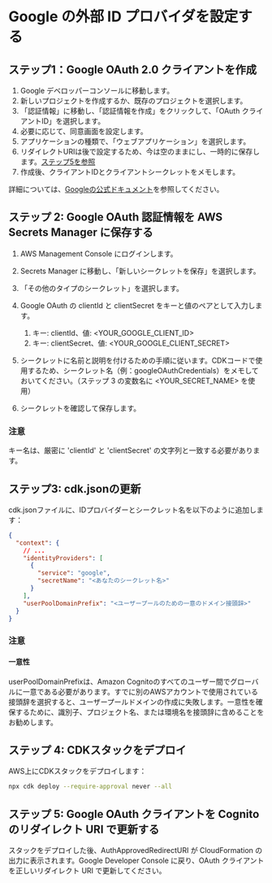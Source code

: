 # Google の外部 ID プロバイダを設定する

## ステップ1：Google OAuth 2.0 クライアントを作成

1. Google デベロッパーコンソールに移動します。
2. 新しいプロジェクトを作成するか、既存のプロジェクトを選択します。
3. 「認証情報」に移動し、「認証情報を作成」をクリックして、「OAuth クライアントID」を選択します。
4. 必要に応じて、同意画面を設定します。
5. アプリケーションの種類で、「ウェブアプリケーション」を選択します。
6. リダイレクトURIは後で設定するため、今は空のままにし、一時的に保存します。[ステップ5を参照](#step-5-update-google-oauth-client-with-cognito-redirect-uris)
7. 作成後、クライアントIDとクライアントシークレットをメモします。

詳細については、[Googleの公式ドキュメント](https://support.google.com/cloud/answer/6158849?hl=en)を参照してください。

## ステップ 2: Google OAuth 認証情報を AWS Secrets Manager に保存する

1. AWS Management Console にログインします。
2. Secrets Manager に移動し、「新しいシークレットを保存」を選択します。
3. 「その他のタイプのシークレット」を選択します。
4. Google OAuth の clientId と clientSecret をキーと値のペアとして入力します。

   1. キー: clientId、値: <YOUR_GOOGLE_CLIENT_ID>
   2. キー: clientSecret、値: <YOUR_GOOGLE_CLIENT_SECRET>

5. シークレットに名前と説明を付けるための手順に従います。CDKコードで使用するため、シークレット名（例：googleOAuthCredentials）をメモしておいてください。（ステップ 3 の変数名に <YOUR_SECRET_NAME> を使用）
6. シークレットを確認して保存します。

### 注意

キー名は、厳密に 'clientId' と 'clientSecret' の文字列と一致する必要があります。

## ステップ3: cdk.jsonの更新

cdk.jsonファイルに、IDプロバイダーとシークレット名を以下のように追加します：

```json
{
  "context": {
    // ...
    "identityProviders": [
      {
        "service": "google",
        "secretName": "<あなたのシークレット名>"
      }
    ],
    "userPoolDomainPrefix": "<ユーザープールのための一意のドメイン接頭辞>"
  }
}
```

### 注意

#### 一意性

userPoolDomainPrefixは、Amazon Cognitoのすべてのユーザー間でグローバルに一意である必要があります。すでに別のAWSアカウントで使用されている接頭辞を選択すると、ユーザープールドメインの作成に失敗します。一意性を確保するために、識別子、プロジェクト名、または環境名を接頭辞に含めることをお勧めします。

## ステップ 4: CDKスタックをデプロイ

AWS上にCDKスタックをデプロイします：

```sh
npx cdk deploy --require-approval never --all
```

## ステップ 5: Google OAuth クライアントを Cognito のリダイレクト URI で更新する

スタックをデプロイした後、AuthApprovedRedirectURI が CloudFormation の出力に表示されます。Google Developer Console に戻り、OAuth クライアントを正しいリダイレクト URI で更新してください。